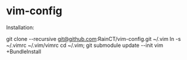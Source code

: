 vim-config
==========

Installation:

git clone --recursive git@github.com:RainCT/vim-config.git ~/.vim
ln -s ~/.vimrc ~/.vim/vimrc
cd ~/.vim; git submodule update --init
vim +BundleInstall
